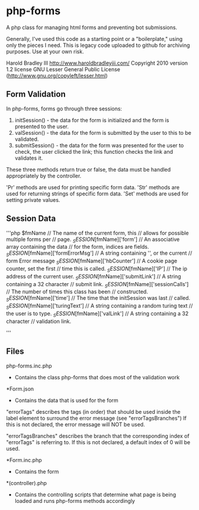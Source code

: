 # php-forms
A php class for managing html forms and preventing bot submissions.

Generally, I've used this code as a starting point or a "boilerplate," using
only the pieces I need.  This is legacy code uploaded to github for archiving
purposes.  Use at your own risk.

Harold Bradley III
http://www.haroldbradleyiii.com/
Copyright 2010
version 1.2
license GNU Lesser General Public License
(http://www.gnu.org/copyleft/lesser.html)

## Form Validation

In php-forms, forms go through three sessions:
 1. initSession() - the data for the form is initialized and the form is
    presented to the user.
 2. valSession() - the data for the form is submitted by the user to this to be
    validated.
 3. submitSession() - the data for the form was presented for the user to
    check, the user clicked the link; this function checks the link and
    validates it.

These three methods return true or false, the data must be handled
appropriately by the controller.

'Pr' methods are used for printing specific form data.
'Str' methods are used for returning strings of specific form data.
'Set' methods are used for setting private values.

## Session Data

'''php
$fmName                              // The name of the current form, this
                                     // allows for possible multiple forms per
                                     // page.
$_SESSION[$fmName]['form']           // An associative array containing the data
                                     // for the form, indices are fields.
$_SESSION[$fmName]['formErrorMsg']   // A string containing '', or the current
                                     // form Error message
$_SESSION[$fmName]['hbCounter']      // A cookie page counter, set the first
                                     // time this is called.
$_SESSION[$fmName]['IP']             // The ip address of the current user.
$_SESSION[$fmName]['submitLink']     // A string containing a 32 character
                                     // submit link.
$_SESSION[$fmName]['sessionCalls']   // The number of times this class has been
                                     // constructed.
$_SESSION[$fmName]['time']           // The time that the initSession was last
                                     // called.
$_SESSION[$fmName]['turingText']     // A string containing a random turing text
                                     // the user is to type.
$_SESSION[$fmName]['valLink']        // A string containing a 32 character
                                     // validation link.

'''

## Files

php-forms.inc.php

  - Contains the class php-forms that does most of the validation
    work

*Form.json

  - Contains the data that is used for the form

  "errorTags"               describes the tags (in order) that should be used
                            inside the label element to surround the error
                            message (see "errorTagsBranches") If this is not
                            declared, the error message will NOT be used.

  "errorTagsBranches"       describes the branch that the corresponding index
                            of "errorTags" is referring to. If this is not
                            declared, a default index of 0 will be used.


*Form.inc.php

  - Contains the form


*(controller).php

  - Contains the controlling scripts that determine what page is being loaded
    and runs php-forms methods accordingly
